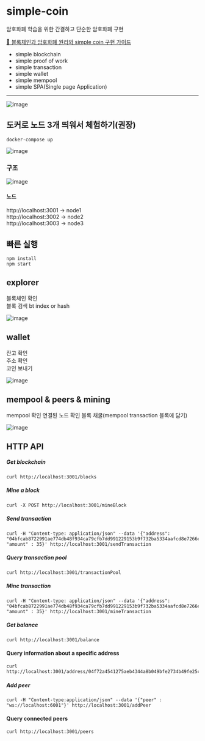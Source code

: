 # simple-coin

암호화폐 학습을 위한 간결하고 단순한 암호화폐 구현

[🔗 블록체인과 암호화폐 원리와 simple coin 구현 가이드]()

- simple blockchain
- simple proof of work
- simple transaction
- simple wallet
- simple mempool
- simple SPA(Single page Application)

---

  <img width="" height="" alt="image" src="https://github.com/user-attachments/assets/5f6acc1b-d28d-4f8c-a1b4-c4a09c27bc09" />

## 도커로 노드 3개 띄워서 체험하기(권장)

```
docker-compose up
```

<img width="" height="" alt="image" src="https://github.com/user-attachments/assets/ed55b633-2b26-4149-8b14-b7a69d517e99" />

### 구조

<img width="" height="" alt="image" src="https://github.com/user-attachments/assets/8ea2dea3-f1c4-42bc-b929-cdfdb1ca8b43" />

#### 노드

http://localhost:3001 -> node1  
http://localhost:3002 -> node2  
http://localhost:3003 -> node3

## 빠른 실행

```
npm install
npm start
```

## explorer

블록체인 확인  
블록 검색 bt index or hash

<img width="" height="" alt="image" src="https://github.com/user-attachments/assets/b86f67f2-cf20-4cc9-a72c-4875542a84a6" />

## wallet

잔고 확인  
주소 확인  
코인 보내기  

<img width="" height="" alt="image" src="https://github.com/user-attachments/assets/5a299a08-b5b8-41b5-af90-b62fee206bf3" />

## mempool & peers & mining

mempool 확인
연결된 노드 확인
블록 채굴(mempool transaction 블록에 담기)

<img width="" height="" alt="image" src="https://github.com/user-attachments/assets/622fe360-a7a3-49b6-b20b-ddf78103eda3" />


## HTTP API

##### Get blockchain

```
curl http://localhost:3001/blocks
```

##### Mine a block

```
curl -X POST http://localhost:3001/mineBlock
```

##### Send transaction

```
curl -H "Content-type: application/json" --data '{"address": "04bfcab8722991ae774db48f934ca79cfb7dd991229153b9f732ba5334aafcd8e7266e47076996b55a14bf9913ee3145ce0cfc1372ada8ada74bd287450313534b", "amount" : 35}' http://localhost:3001/sendTransaction
```

##### Query transaction pool

```
curl http://localhost:3001/transactionPool
```

##### Mine transaction

```
curl -H "Content-type: application/json" --data '{"address": "04bfcab8722991ae774db48f934ca79cfb7dd991229153b9f732ba5334aafcd8e7266e47076996b55a14bf9913ee3145ce0cfc1372ada8ada74bd287450313534b", "amount" : 35}' http://localhost:3001/mineTransaction
```

##### Get balance

```
curl http://localhost:3001/balance
```

#### Query information about a specific address

```
curl http://localhost:3001/address/04f72a4541275aeb4344a8b049bfe2734b49fe25c08d56918f033507b96a61f9e3c330c4fcd46d0854a712dc878b9c280abe90c788c47497e06df78b25bf60ae64
```

##### Add peer

```
curl -H "Content-type:application/json" --data '{"peer" : "ws://localhost:6001"}' http://localhost:3001/addPeer
```

#### Query connected peers

```
curl http://localhost:3001/peers
```
